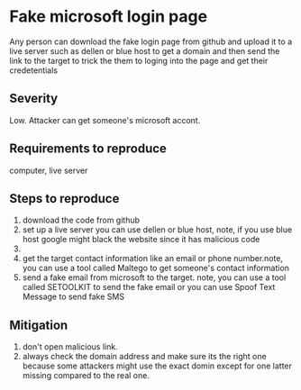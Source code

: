 # Fake microsoft login page
Any person can download the fake login page from github and upload it to a live server such as dellen or blue host to get a domain and then send the link to the target to trick the them to loging into the page and get their credetentials 

 
## Severity
Low.
Attacker can get someone's microsoft accont.

## Requirements to reproduce
computer, live server

## Steps to reproduce
1. download the code from github 
2. set up a live server you can use dellen or blue host, note, if you use blue host google might black the website since it has malicious code
3. 
4. get the target contact information like an email or phone number.note, you can use a tool called Maltego to get someone's contact information 
5. send a fake email from microsoft to the target. note, you can use a tool called SETOOLKIT to send the fake email or you can use Spoof Text Message to send fake SMS 

## Mitigation
1. don't open malicious link.
2. always check the domain address and make sure its the right one because some attackers might use the exact domin except for one latter missing compared to the real one.
